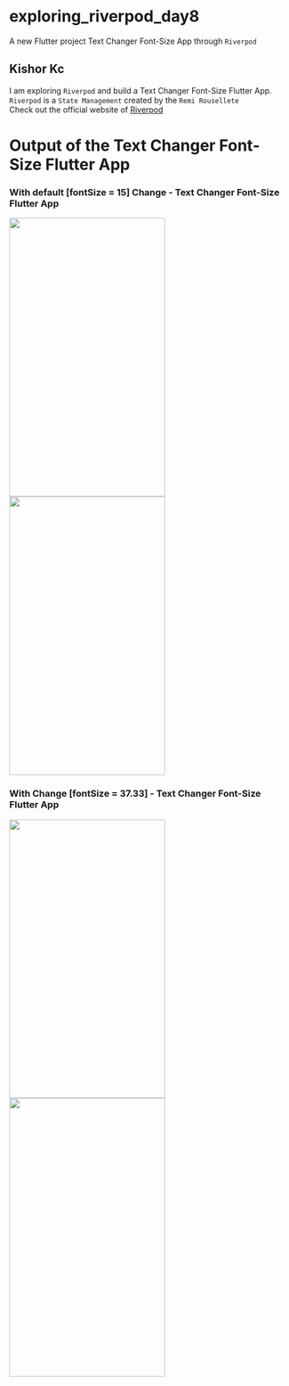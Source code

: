 # exploring_riverpod_day8

A new Flutter project Text Changer Font-Size App through ```Riverpod```

## Kishor Kc

I am exploring ```Riverpod``` and build a Text Changer Font-Size Flutter App.<br>
```Riverpod``` is a ```State Management``` created by the ```Remi Rousellete```<br>
Check out the official website of [Riverpod](https://riverpod.dev/)

# Output of the Text Changer Font-Size Flutter App<br>

### With default [fontSize = 15] Change - Text Changer Font-Size Flutter App<br>
<p>
<img src="https://user-images.githubusercontent.com/73419211/121070783-de42dd80-c7ee-11eb-8c19-4f8ecd3d7ea1.jpg" height="500" width="280">
<img src="https://user-images.githubusercontent.com/73419211/121070792-e00ca100-c7ee-11eb-83cf-5de27f119f17.jpg" height="500" width="280">
</p>

### With Change [fontSize = 37.33] - Text Changer Font-Size Flutter App<br>
<p>
<img src="https://user-images.githubusercontent.com/73419211/121070896-fa467f00-c7ee-11eb-9018-f75ae752f38a.jpg" height="500" width="280">
<img src="https://user-images.githubusercontent.com/73419211/121070793-e0a53780-c7ee-11eb-8fe6-de9d3b43f8fa.jpg" height="500" width="280">
</p>
